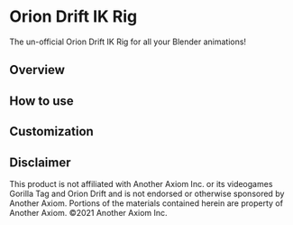 # Orion Drift IK Rig
The un-official Orion Drift IK Rig for all your Blender animations!

## Overview

## How to use

## Customization

## Disclaimer
This product is not affiliated with Another Axiom Inc. or its videogames Gorilla Tag and Orion Drift and is not endorsed or otherwise sponsored by Another Axiom. 
Portions of the materials contained herein are property of Another Axiom. ©2021 Another Axiom Inc.
